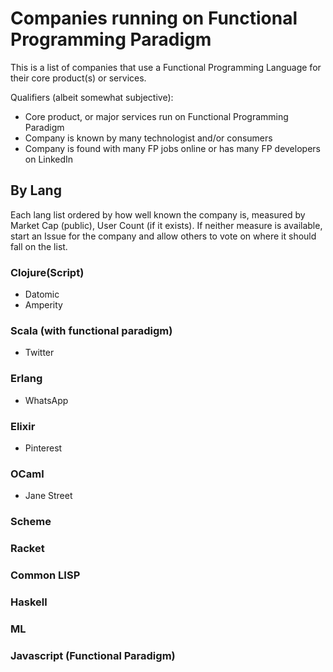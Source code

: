 # Companies running on Functional Programming Paradigm
This is a list of companies that use a Functional Programming Language for their core product(s) or services.  

Qualifiers (albeit somewhat subjective):  
- Core product, or major services run on Functional Programming Paradigm   
- Company is known by many technologist and/or consumers  
- Company is found with many FP jobs online or has many FP developers on LinkedIn  


## By Lang
Each lang list ordered by how well known the company is, measured by Market Cap (public), User Count (if it exists). If neither measure is available, start an Issue for the company and allow others to vote on where it should fall on the list.

### Clojure(Script)
- Datomic
- Amperity
### Scala (with functional paradigm)
- Twitter
### Erlang
- WhatsApp
### Elixir
- Pinterest
### OCaml
- Jane Street
### Scheme

### Racket

### Common LISP

### Haskell

### ML

### Javascript (Functional Paradigm)
